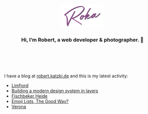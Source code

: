 <div align="center">
  <br>
  <br>
  <br>
  <br>
  <a href="https://robert.katzki.de/">
    <img width="140" src="https://github.com/ro-ka/ro-ka/blob/master/logo.svg" alt="Roka">
  </a>
  <br>
  <h3>Hi, I’m Robert, a web developer & photographer. 👋</h3>
 
  <br>
  <br>
  <br>
  <br>
</div>

I have a blog at [robert.katzki.de](https://robert.katzki.de/) and this is my latest activity:
<!-- BLOG-POST-LIST:START -->
- [Limfjord](https://robert.katzki.de/photos/2023/limfjord)
- [Building a modern design system in layers](https://robert.katzki.de/posts/building-a-modern-design-system-in-layers)
- [Fischbeker Heide](https://robert.katzki.de/photos/2023/fischbeker-heide)
- [Emoji Lists, The Good Way?](https://robert.katzki.de/posts/emoji-lists-the-good-way)
- [Verona](https://robert.katzki.de/photos/2023/verona)
<!-- BLOG-POST-LIST:END -->
